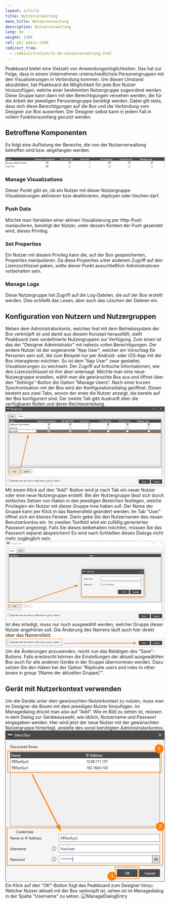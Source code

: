 ```yaml
---
layout: article
title: Nutzerverwaltung
menu_title: Nutzerverwaltung
description: Nutzerverwaltung
lang: de
weight: 1300
ref: pb1-admin-1300
redirect_from:
  - /administration/13-de-nutzerverwaltung.html
---
```


Peakboard bietet eine Vielzahl von Anwendungsmöglichkeiten. Das hat zur Folge, dass in einem Unternehmen unterschiedlichste Personengruppen mit den Visualisierungen in Verbindung kommen. Um diesen Umstand abzubilden, hat Peakboard die Möglichkeit für jede Box Nutzer hinzuzufügen, welche einer bestimmten Nutzergruppe zugeordnet werden. Diese Gruppe kann dann mit den Berechtigungen versehen werden, die für die Arbeit der jeweiligen Personengruppe benötigt werden.
Dabei gilt stets, dass sich diese Berechtigungen auf die Box und die Verbindung vom Designer zur Box auswirken. Der Designer selbst kann in jedem Fall in vollem Funktionsumfang genutzt werden.

## Betroffene Komponenten

Es folgt eine Auflistung der Bereiche, die von der Nutzerverwaltung betroffen sind bzw. abgefangen werden:

![Overview](/assets/images/admin/usermanagement/Overview.png)

### Manage Visualizations
Dieser Punkt gibt an, ob ein Nutzer mit dieser Nutzergruppe Visualisierungen aktivieren bzw deaktivieren, deployen oder löschen darf.

### Push Data
Möchte man Variablen einer aktiven Visualisierung per Http-Push manipulieren, benötigt der Nutzer, unter dessen Kontext der Push gesendet wird, dieses Privileg.

### Set Properties
Ein Nutzer mit diesem Privileg kann die, auf der Box gespeicherten, Properties manipulieren. Da diese Properties unter anderem Zugriff auf den Lizenzschlüssel geben, sollte dieser Punkt ausschließlich Administratoren vorbehalten sein.

### Manage Logs
Diese Nutzergruppe hat Zugriff auf die Log-Dateien, die auf der Box erstellt werden. Dies schließt das Lesen, aber auch das Löschen der Dateien ein.

## Konfiguration von Nutzern und Nutzergruppen

Neben dem Administratorkonto, welches fest mit dem Betriebssystem der Box verknüpft ist und damit aus diesem Konzept herausfällt, stellt Peakboard zwei vordefinierte Nutzergruppen zur Verfügung. Zum einen ist das der "Designer Administrator" mit nahezu vollen Berechtigungen. Der andere Nutzer ist der sogenannte "App User", welcher ein Vorschlag für Personen sein soll, die zum Beispiel nur per Android- oder iOS-App mit der Box interagieren möchten. So ist dem "App User" zwar gestattet, Visualisierungen zu wechseln. Der Zugriff auf kritische Informationen, wie den Lizenzschlüssel ist ihm aber untersagt.
Möchte man eine neue Nutzergruppe erstellen, wählt man die gewünschte Box aus und öffnet über den "Settings"-Button die Option "Manage Users". Nach einer kurzen Synchronisation mit der Box wird der Konfigurationsdialog geöffnet. Dieser besteht aus zwei Tabs, wovon der erste die Nutzer anzeigt, die bereits auf der Box konfiguriert sind. Der zweite Tab gibt Auskunft über die verfügbaren Rollen und deren Rechteverteilung.
![NewGroup](/assets/images/admin/usermanagement/NewUsergroup.png)
Mit einem Klick auf den "Add"-Button wird je nach Tab ein neuer Nutzer oder eine neue Nutzergruppe erstellt. Bei der Nutzergruppe lässt sich durch einfaches Setzen von Haken in den jeweiligen Bereichen festlegen, welche Privilegien ein Nutzer mit dieser Gruppe inne haben soll. Der Name der Gruppe kann per Klick in das Namensfeld geändert werden. Im Tab "User" öffnet sich ein kleines Fenster. Darin gebe Sie den Nutzernamen des neuen Benutzerkontos ein. Im zweiten Textfeld wird ein zufällig generiertes Passwort angezeigt. Falls Sie dieses beibehalten möchten, müssen Sie das Passwort separat abspeichern! Es wird nach Schließen dieses Dialogs nicht mehr zugänglich sein.
![NewUser](/assets/images/admin/usermanagement/NewUser.png)
Ist dies erledigt, muss nur noch ausgewählt werden, welcher Gruppe dieser Nutzer angehören soll. Die Änderung des Namens läuft auch hier direkt über das Namensfeld.
![Save](/assets/images/admin/usermanagement/Save.png)
Um die Änderungen anzuwenden, reicht nun das Betätigen des "Save"-Buttons. Falls erwünscht können die Einstellungen der aktuell ausgewählten Box auch für alle anderen Geräte in der Gruppe übernommen werden. Dazu setzen Sie den Haken bei der Option "Replicate users and roles to other boxes in group '[Name der aktuellen Gruppe]'".

## Gerät mit Nutzerkontext verwenden

Um die Geräte unter dem gewünschten Nutzerkontext zu nutzen, muss man im Designer die Boxen mit dem jeweiligen Nutzer hinzufügen. Im Managedialog drückt man also auf "Add". Wie im Bild zu sehen ist, müssen in dem Dialog zur Geräteauswahl, wie üblich, Nutzername und Passwort eingegeben werden. Hier wird jetzt der neue Nutzer mit der gewünschten Nutzergruppe hinterlegt, anstelle des sonst benötigten Administratorkontos.
![AddDevice](/assets/images/admin/usermanagement/AddDevice.png)
Ein Klick auf den "OK"-Button fügt das Peakboard zum Designer hinzu. Welcher Nutzer aktuell mit der Box verknüpft ist, sehen ist im Managedialog in der Spalte "Username" zu sehen.
![ManageDialogEntry](/assets/images/admin/usermanagement/ManageDialogEntry.png)
